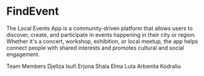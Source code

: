 # FindEvent
The Local Events App is a community-driven platform that allows users to discover, create, and participate in events happening in their city or region. Whether it's a concert, workshop, exhibition, or local meetup, the app helps connect people with shared interests and promotes cultural and social engagement.

Team Members
Djellza Isufi
Erjona Shala
Elma Luta
Arbenita Kodraliu

